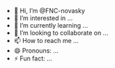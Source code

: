 - 👋 Hi, I’m @FNC-novasky
- 👀 I’m interested in ...
- 🌱 I’m currently learning ...
- 💞️ I’m looking to collaborate on ...
- 📫 How to reach me ...
- 😄 Pronouns: ...
- ⚡ Fun fact: ...

<!---
FNC-novasky/FNC-novasky is a ✨ special ✨ repository because its `README.md` (this file) appears on your GitHub profile.
You can click the Preview link to take a look at your changes.
--->
